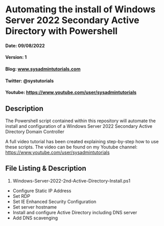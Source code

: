# Automating the install of Windows Server 2022 Secondary Active Directory with Powershell
#### Date: 09/08/2022
#### Version: 1
#### Blog: www.sysadmintutorials.com
#### Twitter: @systutorials
#### Youtube: https://www.youtube.com/user/sysadmintutorials

## Description

The Powershell script contained within this repository will automate the install and configuration of a Windows Server 2022 Secondary Active Directory Domain Controller

A full video tutorial has been created explaining step-by-step how to use these scripts. The video can be found on my Youtube channel: https://www.youtube.com/user/sysadmintutorials

## File Listing & Description
1.  Windows-Server-2022-2nd-Active-Directory-Install.ps1 

- Configure Static IP Address
- Set RDP
- Set IE Enhanced Security Configuration
- Set server hostname
- Install and configure Active Directory including DNS server
- Add DNS scavenging
